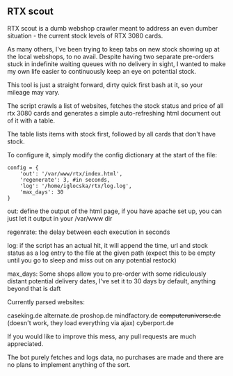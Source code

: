 ## RTX scout

RTX scout is a dumb webshop crawler meant to address an even dumber situation - the current stock levels of RTX 3080 cards.

As many others, I've been trying to keep tabs on new stock showing up at the local webshops, to no avail. Despite having two separate pre-orders stuck in indefinite waiting queues with no delivery in sight, I wanted to make my own life easier to continuously keep an eye on potential stock.

This tool is just a straight forward, dirty quick first bash at it, so your mileage may vary.

The script crawls a list of websites, fetches the stock status and price of all rtx 3080 cards and generates a simple auto-refreshing html document out of it with a table.

The table lists items with stock first, followed by all cards that don't have stock.

To configure it, simply modify the config dictionary at the start of the file:

```
config = {
    'out': '/var/www/rtx/index.html',
    'regenerate': 3, #in seconds,
    'log': '/home/iglocska/rtx/log.log',
    'max_days': 30
}
```

out: define the output of the html page, if you have apache set up, you can just let it output in your /var/www dir

regenrate: the delay between each execution in seconds

log: if the script has an actual hit, it will append the time, url and stock status as a log entry to the file at the given path (expect this to be empty until you go to sleep and miss out on any potential restock)

max\_days: Some shops allow you to pre-order with some ridiculously distant potential delivery dates, I've set it to 30 days by default, anything beyond that is daft

Currently parsed websites:

caseking.de
alternate.de
proshop.de
mindfactory.de
~~computeruniverse.de~~ (doesn't work, they load everything via ajax)
cyberport.de

If you would like to improve this mess, any pull requests are much appreciated.

The bot purely fetches and logs data, no purchases are made and there are no plans to implement anything of the sort.
